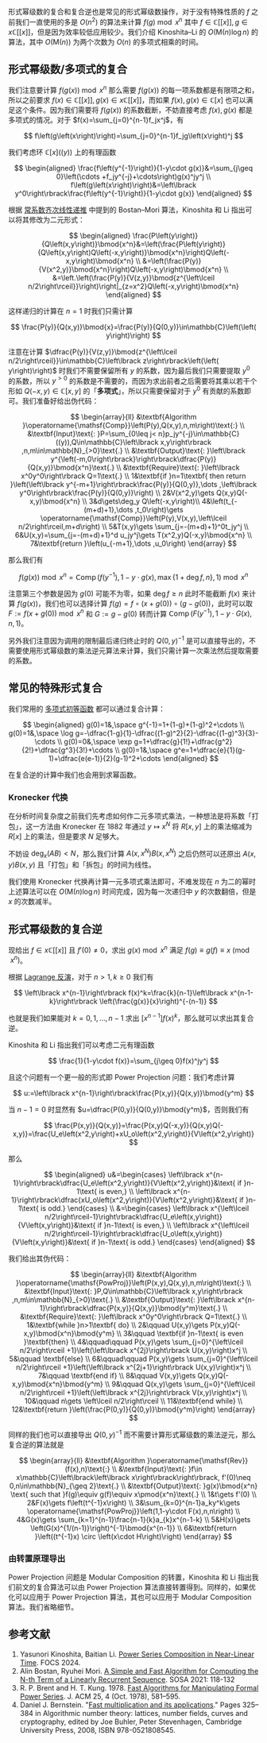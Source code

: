形式幂级数的复合和复合逆也是常见的形式幂级数操作，对于没有特殊性质的 $f$ 之前我们一直使用的多是 $O\left(n^2\right)$ 的算法来计算 $f(g) \bmod{x^n}$ 其中 $f\in\mathbb{C}\left\lbrack\left\lbrack x\right\rbrack\right\rbrack,g\in x\mathbb{C}\left\lbrack\left\lbrack x\right\rbrack\right\rbrack$，但是因为效率较低应用较少。我们介绍 Kinoshita–Li 的 $O\left(\mathsf{M}\left(n\right)\log n\right)$ 的算法，其中 $O\left(\mathsf{M}\left(n\right)\right)$ 为两个次数为 $O\left( n\right)$ 的多项式相乘的时间。

## 形式幂级数/多项式的复合

我们注意要计算 $f\left(g\left(x\right)\right)\bmod{x^n}$ 那么需要 $f\left(g\left(x\right)\right)$ 的每一项系数都是有限项之和，所以之前要求 $f(x)\in\mathbb{C}\left\lbrack\left\lbrack x\right\rbrack\right\rbrack,g(x)\in x\mathbb{C}\left\lbrack\left\lbrack x\right\rbrack\right\rbrack$，而如果 $f(x),g(x)\in\mathbb{C}\left\lbrack x\right\rbrack$ 也可以满足这个条件。因为我们需要将 $f\left(g\left(x\right)\right)$ 的系数截断，不妨直接考虑 $f(x),g(x)$ 都是多项式的情况。对于 $f(x)=\sum_{j=0}^{n-1}f_jx^j$，有

$$
f\left(g\left(x\right)\right)=\sum_{j=0}^{n-1}f_jg\left(x\right)^j
$$

我们考虑环 $\mathbb{C}\left\lbrack x\right\rbrack\left(\left( y\right)\right)$ 上的有理函数

$$
\begin{aligned}
\frac{f\left(y^{-1}\right)}{1-y\cdot g(x)}&=\sum_{j\geq 0}\left(\cdots +f_jy^{-j}+\cdots\right)g(x)^jy^j \\
f\left(g\left(x\right)\right)&=\left\lbrack y^0\right\rbrack\frac{f\left(y^{-1}\right)}{1-y\cdot g(x)}
\end{aligned}
$$

根据 [常系数齐次线性递推](./linear-recurrence.md) 中提到的 Bostan–Mori 算法，Kinoshita 和 Li 指出可以将其修改为二元形式：

$$
\begin{aligned}
\frac{P\left(y\right)}{Q\left(x,y\right)}\bmod{x^n}&=\left(\frac{P\left(y\right)}{Q\left(x,y\right)Q\left(-x,y\right)}\bmod{x^n}\right)Q\left(-x,y\right)\bmod{x^n} \\
&=\left(\frac{P(y)}{V(x^2,y)}\bmod{x^n}\right)Q\left(-x,y\right)\bmod{x^n} \\
&=\left.\left(\frac{P(y)}{V(z,y)}\bmod{z^{\left\lceil n/2\right\rceil}}\right)\right|_{z=x^2}Q\left(-x,y\right)\bmod{x^n}
\end{aligned}
$$

这样递归的计算在 $n=1$ 时我们只需计算

$$
\frac{P(y)}{Q(x,y)}\bmod{x}=\frac{P(y)}{Q(0,y)}\in\mathbb{C}\left(\left( y\right)\right)
$$

注意在计算 $\dfrac{P(y)}{V(z,y)}\bmod{z^{\left\lceil n/2\right\rceil}}\in\mathbb{C}\left\lbrack z\right\rbrack\left(\left( y\right)\right)$ 时我们不需要保留所有 $y$ 的系数，因为最后我们只需要提取 $y^0$ 的系数，所以 $y^{>0}$ 的系数是不需要的，而因为求出前者之后需要将其乘以若干个形如 $Q(-x,y)\in\mathbb{C}\left\lbrack x,y\right\rbrack$ 的「**多项式**」，所以只需要保留对于 $y^0$ 有贡献的系数即可。我们准备好给出伪代码：

$$
\begin{array}{ll}
&\textbf{Algorithm }\operatorname{\mathsf{Comp}}\left(P(y),Q(x,y),n,m\right)\text{:} \\
&\textbf{Input}\text{: }P=\sum_{0\leq j< n}p_jy^{-j}\in\mathbb{C}((y)),Q\in\mathbb{C}\left\lbrack x,y\right\rbrack ,n,m\in\mathbb{N}_{>0}\text{.} \\
&\textbf{Output}\text{: }\left\lbrack y^{\left(-m,0\right\rbrack}\right\rbrack\dfrac{P(y)}{Q(x,y)}\bmod{x^n}\text{.} \\
&\textbf{Require}\text{: }\left\lbrack x^0y^0\right\rbrack Q=1\text{.} \\
1&\textbf{if }n=1\textbf{ then return }\left(\left\lbrack y^{-m+1}\right\rbrack\frac{P(y)}{Q(0,y)},\dots ,\left\lbrack y^0\right\rbrack\frac{P(y)}{Q(0,y)}\right) \\
2&V(x^2,y)\gets Q(x,y)Q(-x,y)\bmod{x^n} \\
3&d\gets\deg_y Q\left(-x,y\right)\\
4&\left(t_{-(m+d)+1},\dots ,t_0\right)\gets \operatorname{\mathsf{Comp}}\left(P(y),V(x,y),\left\lceil n/2\right\rceil,m+d\right) \\
5&T(x,y)\gets \sum_{j=-(m+d)+1}^0t_jy^j \\
6&U(x,y)=\sum_{j=-(m+d)+1}^d u_jy^j\gets T(x^2,y)Q(-x,y)\bmod{x^n} \\
7&\textbf{return }\left(u_{-m+1},\dots ,u_0\right)
\end{array}
$$

那么我们有

$$
f\left(g\left(x\right)\right)\bmod{x^n}=\operatorname{\mathsf{Comp}}\left(f\left(y^{-1}\right),1-y\cdot g(x),\max\left\lbrace 1+\deg f,n\right\rbrace ,1\right)\bmod{x^n}
$$

注意第三个参数是因为 $g(0)$ 可能不为零，如果 $\deg f\geq n$ 此时不能截断 $f(x)$ 来计算 $f\left(g(x)\right)$，我们也可以选择计算 $f(g)=f\circ \left(x+g(0)\right)\circ \left(g-g(0)\right)$，此时可以取 $F:=f\left(x+g(0)\right)\bmod{x^n}$ 和 $G:=g-g(0)$ 转而计算 $\operatorname{\mathsf{Comp}}\left(F\left(y^{-1}\right),1-y\cdot G(x),n,1\right)$。

另外我们注意因为调用的限制最后递归终止时的 $Q(0,y)^{-1}$ 是可以直接导出的，不需要使用形式幂级数的乘法逆元算法来计算，我们只需计算一次乘法然后提取需要的系数。

## 常见的特殊形式复合

我们常用的 [多项式初等函数](./elementary-func.md) 都可以通过复合计算：

$$
\begin{aligned}
g(0)=1&,\space g^{-1}=1+(1-g)+(1-g)^2+\cdots \\
g(0)=1&,\space \log g=-\dfrac{1-g}{1}-\dfrac{(1-g)^2}{2}-\dfrac{(1-g)^3}{3}-\cdots \\
g(0)=0&,\space \exp g=1+\dfrac{g}{1!}+\dfrac{g^2}{2!}+\dfrac{g^3}{3!}+\cdots \\
g(0)=1&,\space g^e=1+\dfrac{e}{1}(g-1)+\dfrac{e(e-1)}{2}(g-1)^2+\cdots
\end{aligned}
$$

在复合逆的计算中我们也会用到求幂函数。

### Kronecker 代换

在分析时间复杂度之前我们先考虑如何作二元多项式乘法，一种想法是将系数「打包」，这一方法由 Kronecker 在 1882 年通过 $y\mapsto x^N$ 将 $R\left\lbrack x,y\right\rbrack$ 上的乘法缩减为 $R\left\lbrack x\right\rbrack$ 上的乘法，但是要求 $N$ 足够大。

不妨设 $\deg_x \left(AB\right)<N$，那么我们计算 $A\left(x,x^N\right)B\left(x,x^N\right)$ 之后仍然可以还原出 $A(x,y)B(x,y)$ 且「打包」和「拆包」的时间为线性。

我们使用 Kronecker 代换再计算一元多项式乘法即可，不难发现在 $n$ 为二的幂时上述算法可以在 $O\left(\mathsf{M}\left(n\right)\log n\right)$ 时间完成，因为每一次递归中 $y$ 的次数翻倍，但是 $x$ 的次数减半。

## 形式幂级数的复合逆

现给出 $f\in x\mathbb{C}\left\lbrack\left\lbrack x\right\rbrack\right\rbrack$ 且 $f'(0)\neq 0$，求出 $g(x)\bmod{x^n}$ 满足 $f(g)\equiv g(f)\equiv x\pmod{x^n}$。

根据 [Lagrange 反演](./lagrange-inversion.md)，对于 $n>1,k\geq 0$ 我们有

$$
\left\lbrack x^{n-1}\right\rbrack f(x)^k=\frac{k}{n-1}\left\lbrack x^{n-1-k}\right\rbrack \left(\frac{g(x)}{x}\right)^{-(n-1)}
$$

也就是我们如果能对 $k=0,1,\dots ,n-1$ 求出 $\left\lbrack x^{n-1}\right\rbrack f(x)^k$，那么就可以求出其复合逆。

Kinoshita 和 Li 指出我们可以考虑二元有理函数

$$
\frac{1}{1-y\cdot f(x)}=\sum_{j\geq 0}f(x)^jy^j
$$

且这个问题有一个更一般的形式即 Power Projection 问题：我们考虑计算

$$
u:=\left\lbrack x^{n-1}\right\rbrack\frac{P(x,y)}{Q(x,y)}\bmod{y^m}
$$

当 $n-1=0$ 时显然有 $u=\dfrac{P(0,y)}{Q(0,y)}\bmod{y^m}$，否则我们有

$$
\frac{P(x,y)}{Q(x,y)}=\frac{P(x,y)Q(-x,y)}{Q(x,y)Q(-x,y)}=\frac{U_e\left(x^2,y\right)+xU_o\left(x^2,y\right)}{V\left(x^2,y\right)}
$$

那么

$$
\begin{aligned}
u&=\begin{cases}
\left\lbrack x^{n-1}\right\rbrack\dfrac{U_e\left(x^2,y\right)}{V\left(x^2,y\right)}&\text{ if }n-1\text{ is even,} \\
\left\lbrack x^{n-1}\right\rbrack\dfrac{xU_o\left(x^2,y\right)}{V\left(x^2,y\right)}&\text{ if }n-1\text{ is odd.}
\end{cases} \\
&=\begin{cases}
\left\lbrack x^{\left\lceil n/2\right\rceil-1}\right\rbrack\dfrac{U_e\left(x,y\right)}{V\left(x,y\right)}&\text{ if }n-1\text{ is even,} \\
\left\lbrack x^{\left\lceil n/2\right\rceil-1}\right\rbrack\dfrac{U_o\left(x,y\right)}{V\left(x,y\right)}&\text{ if }n-1\text{ is odd.}
\end{cases}
\end{aligned}
$$

我们给出其伪代码：

$$
\begin{array}{ll}
&\textbf{Algorithm }\operatorname{\mathsf{PowProj}}\left(P(x,y),Q(x,y),n,m\right)\text{:} \\
&\textbf{Input}\text{: }P,Q\in\mathbb{C}\left\lbrack x,y\right\rbrack ,n,m\in\mathbb{N}_{>0}\text{.} \\
&\textbf{Output}\text{: }\left\lbrack x^{n-1}\right\rbrack\dfrac{P(x,y)}{Q(x,y)}\bmod{y^m}\text{.} \\
&\textbf{Require}\text{: }\left\lbrack x^0y^0\right\rbrack Q=1\text{.} \\
1&\textbf{while }n>1\textbf{ do} \\
2&\qquad U(x,y)\gets P(x,y)Q(-x,y)\bmod{x^n}\bmod{y^m} \\
3&\qquad \textbf{if }n-1\text{ is even }\textbf{then} \\
4&\qquad\qquad P(x,y)\gets \sum_{j=0}^{\left\lceil n/2\right\rceil +1}\left(\left\lbrack x^{2j}\right\rbrack U(x,y)\right)x^j \\
5&\qquad \textbf{else} \\
6&\qquad\qquad P(x,y)\gets \sum_{j=0}^{\left\lceil n/2\right\rceil +1}\left(\left\lbrack x^{2j+1}\right\rbrack U(x,y)\right)x^j \\
7&\qquad \textbf{end if} \\
8&\qquad V(x,y)\gets Q(x,y)Q(-x,y)\bmod{x^n}\bmod{y^m} \\
9&\qquad Q(x,y)\gets \sum_{j=0}^{\left\lceil n/2\right\rceil +1}\left(\left\lbrack x^{2j}\right\rbrack V(x,y)\right)x^j \\
10&\qquad n\gets \left\lceil n/2\right\rceil \\
11&\textbf{end while} \\
12&\textbf{return }\left(\frac{P(0,y)}{Q(0,y)}\bmod{y^m}\right)
\end{array}
$$

同样的我们也可以直接导出 $Q(0,y)^{-1}$ 而不需要计算形式幂级数的乘法逆元，那么复合逆的算法就是

$$
\begin{array}{ll} &\textbf{Algorithm }\operatorname{\mathsf{Rev}}(f(x),n)\text{:} \\
&\textbf{Input}\text{: }f\in x\mathbb{C}\left\lbrack\left\lbrack x\right\rbrack\right\rbrack, f'(0)\neq 0,n\in\mathbb{N}_{\geq 2}\text{.} \\
&\textbf{Output}\text{: }g(x)\bmod{x^n} \text{ such that }f(g)\equiv g(f)\equiv x\pmod{x^n}\text{.} \\
1&t\gets f'(0) \\
2&F(x)\gets f\left(t^{-1}x\right) \\
3&\sum_{k=0}^{n-1}a_ky^k\gets \operatorname{\mathsf{PowProj}}\left(1,1-y\cdot F(x),n,n\right) \\
4&G(x)\gets \sum_{k=1}^{n-1}\frac{n-1}{k}a_{k}x^{n-1-k} \\
5&H(x)\gets \left(G(x)^{1/(n-1)}\right)^{-1}\bmod{x^{n-1}} \\
6&\textbf{return }\left((t^{-1}x) \circ \left(x\cdot H\right)\right)
\end{array}
$$

### 由转置原理导出

Power Projection 问题是 Modular Composition 的转置，Kinoshita 和 Li 指出我们前文的复合算法可以由 Power Projection 算法直接转置得到。同样的，如果优化可以应用于 Power Projection 算法，其也可以应用于 Modular Composition 算法。我们省略细节。

## 参考文献

1. Yasunori Kinoshita, Baitian Li. [Power Series Composition in Near-Linear Time](https://arxiv.org/abs/2404.05177). FOCS 2024.
2. Alin Bostan, Ryuhei Mori. [A Simple and Fast Algorithm for Computing the N-th Term of a Linearly Recurrent Sequence](https://arxiv.org/abs/2008.08822). SOSA 2021: 118-132
2. R. P. Brent and H. T. Kung. 1978. [Fast Algorithms for Manipulating Formal Power Series](https://doi.org/10.1145/322092.322099). J. ACM 25, 4 (Oct. 1978), 581–595.
3. Daniel J. Bernstein. "[Fast multiplication and its applications](https://cr.yp.to/papers.html#multapps)." Pages 325–384 in Algorithmic number theory: lattices, number fields, curves and cryptography, edited by Joe Buhler, Peter Stevenhagen, Cambridge University Press, 2008, ISBN 978-0521808545.
